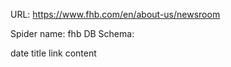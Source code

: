 URL: https://www.fhb.com/en/about-us/newsroom

Spider name: fhb
DB Schema:

date
title
link
content
